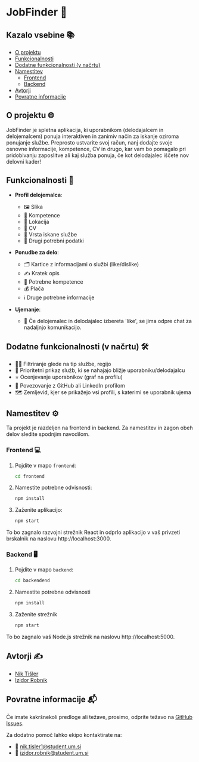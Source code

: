 # JobFinder 💼

## Kazalo vsebine 📚

- [O projektu](#o-projektu)
- [Funkcionalnosti](#funkcionalnosti)
- [Dodatne funkcionalnosti (v načrtu)](#dodatne-funkcionalnosti-v-načrtu)
- [Namestitev](#namestitev)
  - [Frontend](#frontend)
  - [Backend](#backend)
- [Avtorji](#avtorji)
- [Povratne informacije](#povratne-informacije)

## O projektu 🌐

JobFinder je spletna aplikacija, ki uporabnikom (delodajalcem in delojemalcem) ponuja interaktiven in zanimiv način za iskanje oziroma ponujanje službe. Preprosto ustvarite svoj račun, nanj dodajte svoje osnovne informacije, kompetence, CV in drugo, kar vam bo pomagalo pri pridobivanju zaposlitve ali kaj služba ponuja, če kot delodajalec iščete nov delovni kader!

## Funkcionalnosti 🚀

- **Profil delojemalca**: 
  - 🖼️ Slika
  - 📜 Kompetence
  - 📍 Lokacija
  - 📄 CV
  - 💼 Vrsta iskane službe
  - 📝 Drugi potrebni podatki

- **Ponudbe za delo**: 
  - 🗂️ Kartice z informacijami o službi (like/dislike)
  - ✍️ Kratek opis
  - 📜 Potrebne kompetence
  - 💰 Plača
  - ℹ️ Druge potrebne informacije

- **Ujemanje**: 
  - 💬 Če delojemalec in delodajalec izbereta 'like', se jima odpre chat za nadaljnjo komunikacijo.

## Dodatne funkcionalnosti (v načrtu) 🛠️

- 🕵️‍♂️ Filtriranje glede na tip službe, regijo
- 📍 Prioritetni prikaz služb, ki se nahajajo bližje uporabniku/delodajalcu
- ⭐ Ocenjevanje uporabnikov (graf na profilu)
- 🔗 Povezovanje z GitHub ali LinkedIn profilom
- 🗺️ Zemljevid, kjer se prikažejo vsi profili, s katerimi se uporabnik ujema

## Namestitev ⚙️

Ta projekt je razdeljen na frontend in backend. Za namestitev in zagon obeh delov sledite spodnjim navodilom.

### Frontend 💻

1. Pojdite v mapo `frontend`:
   ```sh
   cd frontend


2. Namestite potrebne odvisnosti:
    ```sh
    npm install

3. Zaženite aplikacijo:
    ```sh
    npm start

To bo zagnalo razvojni strežnik React in odprlo aplikacijo v vaš privzeti brskalnik na naslovu http://localhost:3000.

### Backend 🖥️

1. Pojdite v mapo `backend`:
   ```sh
   cd backendend

2. Namestite potrebne odvisnosti
    ```sh
    npm install

3. Zaženite strežnik
    ```sh
    npm start

To bo zagnalo vaš Node.js strežnik na naslovu http://localhost:5000.

## Avtorji ✍️

- [Nik Tišler](https://github.com/FallenBanana200)
- [Izidor Robnik]()

## Povratne informacije 📬

Če imate kakršnekoli predloge ali težave, prosimo, odprite težavo na [GitHub Issues](https://github.com/FallenBanana200/JobFinder/issues).

Za dodatno pomoč lahko ekipo kontaktirate na:

- 📧 [nik.tisler1@student.um.si](mailto:nik.tisler@student.um.si)
- 📧 [izidor.robnik@student.um.si](mailto:izidor.robnik@student.um.si)
